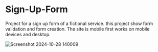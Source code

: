 # Sign-Up-Form
Project for a sign up form of a fictional service. this project show form validation and form creation. The site is mobile first works on mobile devices and desktop.

![Screenshot 2024-10-28 140009](https://github.com/user-attachments/assets/7bd3fd20-af9b-40d5-b041-895ee57304b0)

